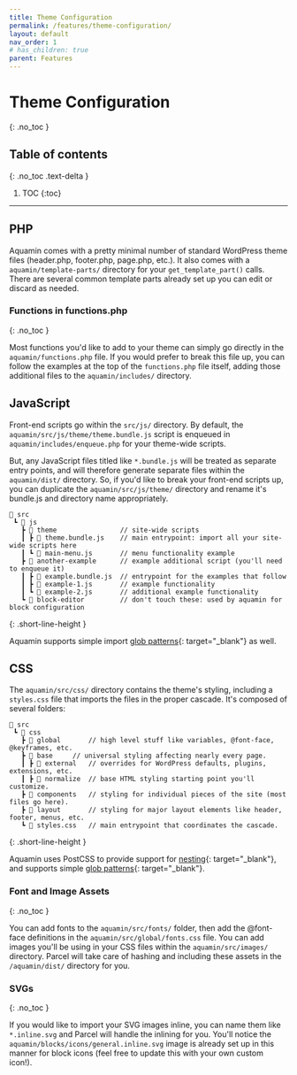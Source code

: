 ```yaml
---
title: Theme Configuration
permalink: /features/theme-configuration/
layout: default
nav_order: 1
# has_children: true
parent: Features
---
```


# Theme Configuration
{: .no_toc }

## Table of contents
{: .no_toc .text-delta }

1. TOC
{:toc}

---

## PHP

Aquamin comes with a pretty minimal number of standard WordPress theme files (header.php, footer.php, page.php, etc.). It also comes with a `aquamin/template-parts/` directory for your `get_template_part()` calls. There are several common template parts already set up you can edit or discard as needed.

### Functions in functions.php
{: .no_toc }

Most functions you'd like to add to your theme can simply go directly in the `aquamin/functions.php` file. If you would prefer to break this file up, you can follow the examples at the top of the `functions.php` file itself, adding those additional files to the `aquamin/includes/` directory.


## JavaScript
Front-end scripts go within the `src/js/` directory. By default, the `aquamin/src/js/theme/theme.bundle.js` script is enqueued in `aquamin/includes/enqueue.php` for your theme-wide scripts.

But, any JavaScript files titled like `*.bundle.js` will be treated as separate entry points, and will therefore generate separate files within the `aquamin/dist/` directory. So, if you'd like to break your front-end scripts up, you can duplicate the `aquamin/src/js/theme/` directory and rename it's bundle.js and directory name appropriately.

```
📂 src
 ┗ 📂 js
   ┣ 📂 theme                // site-wide scripts
   ┃ ┣ 📄 theme.bundle.js    // main entrypoint: import all your site-wide scripts here
   ┃ ┗ 📄 main-menu.js       // menu functionality example
   ┣ 📂 another-example      // example additional script (you'll need to enqueue it)
   ┃ ┣ 📄 example.bundle.js  // entrypoint for the examples that follow
   ┃ ┣ 📄 example-1.js       // example functionality
   ┃ ┗ 📄 example-2.js       // additional example functionality
   ┗ 📂 block-editor         // don't touch these: used by aquamin for block configuration
```
{: .short-line-height }

Aquamin supports simple import [glob patterns](https://parceljs.org/features/dependency-resolution/#glob-specifiers){: target="_blank"} as well.

## CSS

The `aquamin/src/css/` directory contains the theme's styling, including a `styles.css` file that imports the files in the proper cascade. It's composed of several folders:

```
📂 src
 ┗ 📂 css
   ┣ 📂 global		// high level stuff like variables, @font-face, @keyframes, etc.
   ┣ 📂 base		// universal styling affecting nearly every page.
   ┃ ┣ 📂 external	// overrides for WordPress defaults, plugins, extensions, etc.
   ┃ ┣ 📂 normalize	// base HTML styling starting point you'll customize.
   ┣ 📂 components	// styling for individual pieces of the site (most files go here).
   ┣ 📂 layout		// styling for major layout elements like header, footer, menus, etc.
   ┗ 📄 styles.css	// main entrypoint that coordinates the cascade.
```
{: .short-line-height }

Aquamin uses PostCSS to provide support for [nesting](https://parceljs.org/languages/css/#nesting){: target="_blank"}, and supports simple [glob patterns](https://parceljs.org/features/dependency-resolution/#glob-specifiers){: target="_blank"}.

   
### Font and Image Assets
{: .no_toc }

You can add fonts to the `aquamin/src/fonts/` folder, then add the @font-face definitions in the `aquamin/src/global/fonts.css` file. You can add images you'll be using in your CSS files within the `aquamin/src/images/` directory. Parcel will take care of hashing and including these assets in the `/aquamin/dist/` directory for you.

### SVGs
{: .no_toc }

If you would like to import your SVG images inline, you can name them like `*.inline.svg` and Parcel will handle the inlining for you. You'll notice the `aquamin/blocks/icons/general.inline.svg` image is already set up in this manner for block icons (feel free to update this with your own custom icon!).